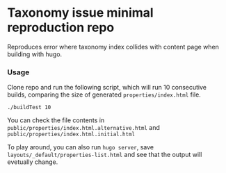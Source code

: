 # Taxonomy issue minimal reproduction repo

Reproduces error where taxonomy index collides with content page when building with hugo.

### Usage
Clone repo and run the following script, which will run 10 consecutive builds, comparing the size of generated `properties/index.html` file.

```
./buildTest 10
```
You can check the file contents in `public/properties/index.html.alternative.html` and `public/properties/index.html.initial.html`

To play around, you can also run `hugo server`, save `layouts/_default/properties-list.html` and see that the output will evetually change.
